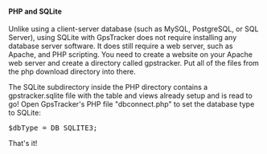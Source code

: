 
#### PHP and SQLite

Unlike using a client-server database (such as MySQL, PostgreSQL, or SQL Server), using SQLite with GpsTracker does not require installing any database server software.  It does still require a web server, such as Apache, and PHP scripting.  You need to create a website on your Apache web server and create a directory called gpstracker.  Put all of the files from the php download directory into there.

The SQLite subdirectory inside the PHP directory contains a gpstracker.sqlite file with the table and views already setup and is read to go!  Open GpsTracker's PHP file "dbconnect.php" to set the database type to SQLite:
<pre>
$dbType = DB_SQLITE3;
</pre>

That's it!  